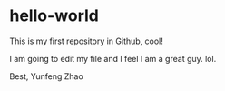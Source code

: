 # hello-world
This is my first repository in Github, cool!

I am going to edit my file and I feel I am a great guy. 
lol.

Best,
Yunfeng Zhao
